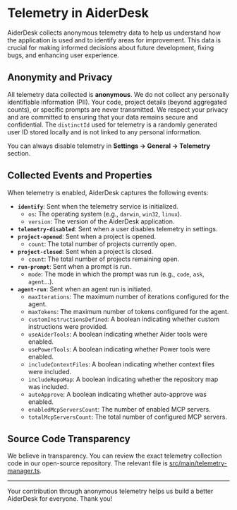 # Telemetry in AiderDesk

AiderDesk collects anonymous telemetry data to help us understand how the application is used and to identify areas for improvement. This data is crucial for making informed decisions about future development, fixing bugs, and enhancing user experience.

## Anonymity and Privacy

All telemetry data collected is **anonymous**. We do not collect any personally identifiable information (PII). Your code, project details (beyond aggregated counts), or specific prompts are never transmitted. We respect your privacy and are committed to ensuring that your data remains secure and confidential. The `distinctId` used for telemetry is a randomly generated user ID stored locally and is not linked to any personal information.

You can always disable telemetry in **Settings -> General -> Telemetry** section.

## Collected Events and Properties

When telemetry is enabled, AiderDesk captures the following events:

*   **`identify`**: Sent when the telemetry service is initialized.
    *   `os`: The operating system (e.g., `darwin`, `win32`, `linux`).
    *   `version`: The version of the AiderDesk application.
*   **`telemetry-disabled`**: Sent when a user disables telemetry in settings.
*   **`project-opened`**: Sent when a project is opened.
    *   `count`: The total number of projects currently open.
*   **`project-closed`**: Sent when a project is closed.
    *   `count`: The total number of projects remaining open.
*   **`run-prompt`**: Sent when a prompt is run.
    *   `mode`: The mode in which the prompt was run (e.g., `code`, `ask`, `agent`...).
*   **`agent-run`**: Sent when an agent run is initiated.
    *   `maxIterations`: The maximum number of iterations configured for the agent.
    *   `maxTokens`: The maximum number of tokens configured for the agent.
    *   `customInstructionsDefined`: A boolean indicating whether custom instructions were provided.
    *   `useAiderTools`: A boolean indicating whether Aider tools were enabled.
    *   `usePowerTools`: A boolean indicating whether Power tools were enabled.
    *   `includeContextFiles`: A boolean indicating whether context files were included.
    *   `includeRepoMap`: A boolean indicating whether the repository map was included.
    *   `autoApprove`: A boolean indicating whether auto-approve was enabled.
    *   `enabledMcpServersCount`: The number of enabled MCP servers.
    *   `totalMcpServersCount`: The total number of configured MCP servers.

## Source Code Transparency

We believe in transparency. You can review the exact telemetry collection code in our open-source repository. The relevant file is [src/main/telemetry-manager.ts](https://github.com/hotovo/aider-desk/blob/main/src/main/telemetry-manager.ts).

---

Your contribution through anonymous telemetry helps us build a better AiderDesk for everyone. Thank you!
